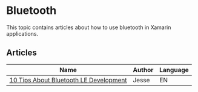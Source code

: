 # Bluetooth

This topic contains articles about how to use bluetooth in Xamarin applications.

## Articles

Name | Author | Language
---- | ------ | --------
[10 Tips About Bluetooth LE Development](http://www.xam-consulting.com/10-tips-about-bluetooth-le-development/) | Jesse | EN
